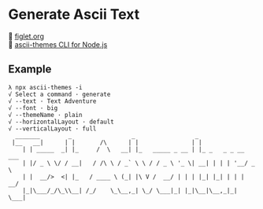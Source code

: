 # Generate Ascii Text

:link: [figlet.org](http://www.figlet.org/)  
:link: [ascii-themes CLI for Node.js](https://github.com/AlexLakatos/ascii-themes)


## Example

```shell
λ npx ascii-themes -i
√ Select a command · generate
√ --text · Text Adventure
√ --font · big
√ --themeName · plain
√ --horizontalLayout · default
√ --verticalLayout · full
  _______        _                 _                 _
 |__   __|      | |       /\      | |               | |
    | | _____  _| |_     /  \   __| |_   _____ _ __ | |_ _   _ _ __ ___
    | |/ _ \ \/ / __|   / /\ \ / _` \ \ / / _ \ '_ \| __| | | | '__/ _ \
    | |  __/>  <| |_   / ____ \ (_| |\ V /  __/ | | | |_| |_| | | |  __/
    |_|\___/_/\_\\__| /_/    \_\__,_| \_/ \___|_| |_|\__|\__,_|_|  \___|
```
